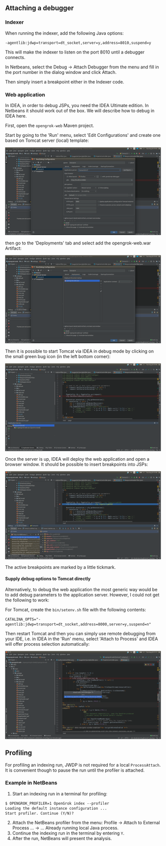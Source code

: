 ## Attaching a debugger

### Indexer

When running the indexer, add the following Java options:

```
-agentlib:jdwp=transport=dt_socket,server=y,address=8010,suspend=y
```

This will make the indexer to listen on the port 8010 until a debugger connects.

In Netbeans, select the Debug -> Attach Debugger from the menu and fill in the port number in the dialog window and click Attach.

Then simply insert a breakpoint either in the Indexer code.

### Web application

In IDEA, in order to debug JSPs, you need the IDEA Ultimate edition. In Netbeans it should work out of the box. We will describe how to debug in IDEA here.

First, open the `opengrok-web` Maven project.

Start by going to the 'Run' menu, select 'Edit Configurations' and create one based on Tomcat server (local) template:

[![Tomcat server configuration](images/IDEA-Tomcat_server.png)](images/IDEA-Tomcat_server.png)

then go to the 'Deployments' tab and select add the opengrok-web.war Artifact:

[![Tomcat server configuration](images/IDEA-Tomcat_deployment.png)](images/IDEA-Tomcat_deployment.png)

Then it is possible to start Tomcat via IDEA in debug mode by clicking on the small green bug icon (in the left bottom corner):

[![Tomcat server startup in debug mode](images/IDEA-Tomcat_start_debug.png)](images/IDEA-Tomcat_start_debug.png)

Once the server is up, IDEA will deploy the web application and open a browser window. It should be possible to insert breakpoints into JSPs:

[![activated breakpoint in JSP file](images/IDEA_JSP_breakpoint.png)](images/IDEA_JSP_breakpoint.png)

The active breakpoints are marked by a little tickmark.

#### Supply debug options to Tomcat directly

Alternatively, to debug the web application the most generic way would be to add debug parameters to the application server. However, I could not get the following to work:

For Tomcat, create the `bin/setenv.sh` file with the following contents:

```shell
CATALINA_OPTS="-agentlib:jdwp=transport=dt_socket,address=8000,server=y,suspend=n"
```

Then restart Tomcat and then you can simply use remote debugging from your IDE, i.e. in IDEA in the 'Run' menu, select 'Attach to Process' and IDEA will offer process selection automatically:

[![attaching to Tomcat running with debugger](images/IDEA_ultimate-debug_web.png)](images/IDEA_ultimate-debug_web.png)


## Profiling

For profiling an indexing run, JWDP is not required for a local `ProcessAttach`. It is convenient though to pause the run until the profiler is attached.

### Example in NetBeans

1. Start an indexing run in a terminal for profiling:
```
$ OPENGROK_PROFILER=1 OpenGrok index --profiler
Loading the default instance configuration ...
Start profiler. Continue (Y/N)? 
```

2. Attach the NetBeans profiler from the menu: Profile -> Attach to External Process ... -> ... Already running local Java process.
3. Continue the indexing run in the terminal by entering `Y`.
4. After the run, NetBeans will present the analysis.